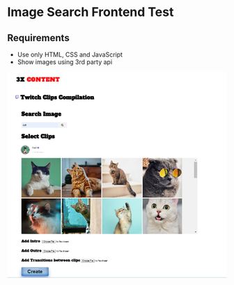 # Image Search Frontend Test

## Requirements
- Use only HTML, CSS and JavaScript
- Show images using 3rd party api

![screenshot](/screenshot.png)
